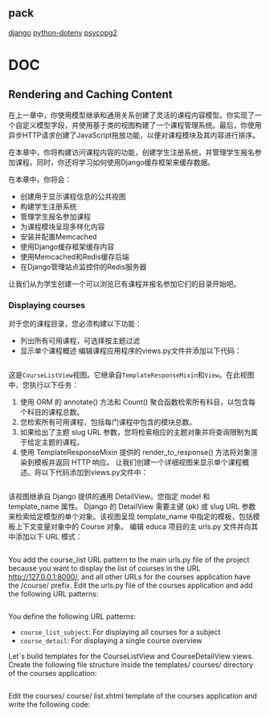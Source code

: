 ## pack
[django](https://pypi.org/project/Django/5.0/)
[python-dotenv](https://pypi.org/project/python-dotenv/1.0.0/)
[psycopg2](https://pypi.org/project/psycopg2/2.9.9/)


# DOC
## Rendering and Caching Content 
在上一章中，你使用模型继承和通用关系创建了灵活的课程内容模型。你实现了一个自定义模型字段，并使用基于类的视图构建了一个课程管理系统。最后，你使用异步HTTP请求创建了JavaScript拖放功能，以便对课程模块及其内容进行排序。

在本章中，你将构建访问课程内容的功能，创建学生注册系统，并管理学生报名参加课程。同时，你还将学习如何使用Django缓存框架来缓存数据。

在本章中，你将会：
- 创建用于显示课程信息的公共视图
- 构建学生注册系统
- 管理学生报名参加课程
- 为课程模块呈现多样化内容
- 安装并配置Memcached
- 使用Django缓存框架缓存内容
- 使用Memcached和Redis缓存后端
- 在Django管理站点监控你的Redis服务器

让我们从为学生创建一个可以浏览已有课程并报名参加它们的目录开始吧。

### Displaying courses 
对于您的课程目录，您必须构建以下功能： 
- 列出所有可用课程，可选择按主题过滤
- 显示单个课程概述 
编辑课程应用程序的views.py文件并添加以下代码：
```python

```

这是`CourseListView`视图。它继承自`TemplateResponseMixin`和`View`。在此视图中，您执行以下任务： 
1. 使用 ORM 的 annotate() 方法和 Count() 聚合函数检索所有科目，以包含每个科目的课程总数。 
2. 您检索所有可用课程，包括每门课程中包含的模块总数。
3. 如果给出了主题 slug URL 参数，您将检索相应的主题对象并将查询限制为属于给定主题的课程。 
4. 使用 TemplateResponseMixin 提供的 render_to_response() 方法将对象渲染到模板并返回 HTTP 响应。
让我们创建一个详细视图来显示单个课程概述。将以下代码添加到views.py文件中：
```python

```
该视图继承自 Django 提供的通用 DetailView。您指定 model 和 template_name 属性。 Django 的 DetailView 需要主键 (pk) 或 slug URL 参数来检索给定模型的单个对象。该视图呈现 template_name 中指定的模板，包括模板上下文变量对象中的 Course 对象。 
编辑 educa 项目的主 urls.py 文件并向其中添加以下 URL 模式：
```python

```
You add the course_list URL pattern to the main urls.py file of the project because you want to display the list of courses in the URL http://127.0.0.1:8000/, and all other URLs for the courses application have the /course/ prefix.
Edit the urls.py file of the courses application and add the following URL patterns:
```python

```
You define the following URL patterns: 
- `course_list_subject`: For displaying all courses for a subject
- `course_detail`: For displaying a single course overview

Let`s build templates for the CourseListView and CourseDetailView views. Create the following file structure inside the templates/ courses/ directory of the courses application:
```shell

```
Edit the courses/ course/ list.xhtml template of the courses application and write the following code:
```html

```